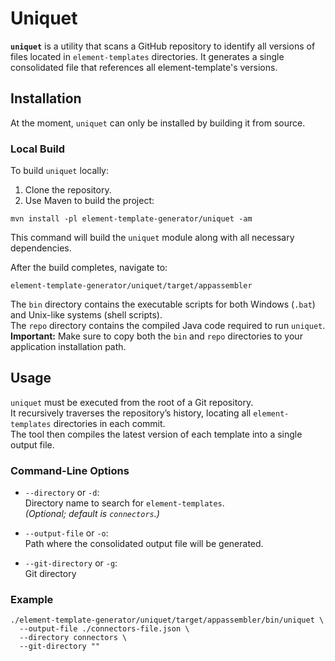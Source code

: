 # Uniquet

  **`uniquet`** is a utility that scans a GitHub repository to identify all versions of files located in `element-templates` directories.
It generates a single consolidated file that references all element-template's versions.

## Installation

At the moment, `uniquet` can only be installed by building it from source.

### Local Build

To build `uniquet` locally:

1. Clone the repository.
2. Use Maven to build the project:

```shell
mvn install -pl element-template-generator/uniquet -am
```

This command will build the `uniquet` module along with all necessary dependencies.

After the build completes, navigate to:

```shell
element-template-generator/uniquet/target/appassembler
```

The `bin` directory contains the executable scripts for both Windows (`.bat`) and Unix-like systems (shell scripts).  
The `repo` directory contains the compiled Java code required to run `uniquet`.  
**Important:** Make sure to copy both the `bin` and `repo` directories to your application installation path.

## Usage

`uniquet` must be executed from the root of a Git repository.  
It recursively traverses the repository’s history, locating all `element-templates` directories in each commit.  
The tool then compiles the latest version of each template into a single output file.

### Command-Line Options

- `--directory` or `-d`:  
  Directory name to search for `element-templates`.  
  *(Optional; default is `connectors`.)*

- `--output-file` or `-o`:  
  Path where the consolidated output file will be generated.

- `--git-directory` or `-g`:  
  Git directory

### Example

```shell
./element-template-generator/uniquet/target/appassembler/bin/uniquet \
  --output-file ./connectors-file.json \
  --directory connectors \
  --git-directory ""
```
